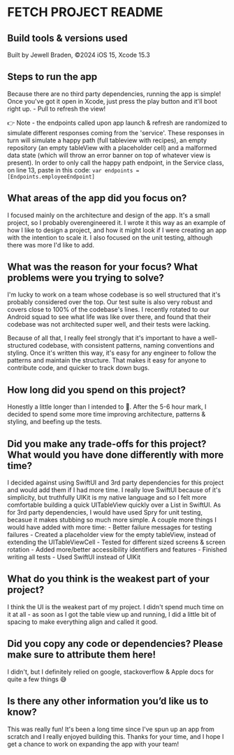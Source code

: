 # FETCH PROJECT README

## Build tools & versions used
Built by Jewell Braden, ©2024
iOS 15, Xcode 15.3

## Steps to run the app
Because there are no third party dependencies, running the app is simple! Once you've got it open in Xcode, just press the play button and it'll boot right up. 
    - Pull to refresh the view!

👉 Note - the endpoints called upon app launch & refresh are randomized to simulate different responses coming from the 'service'. These responses in turn will simulate a happy path (full tableview with recipes), an empty repository (an empty tableView with a placeholder cell) and a malformed data state (which will throw an error banner on top of whatever view is present). In order to only call the happy path endpoint, in the Service class, on line 13, paste in this code: `var endpoints = [Endpoints.employeeEndpoint]`

## What areas of the app did you focus on?
I focused mainly on the architecture and design of the app. It's a small project, so I probably overengineered it. I wrote it this way as an example of how I like to design a project, and how it might look if I were creating an app with the intention to scale it. I also focused on the unit testing, although there was more I'd like to add. 

## What was the reason for your focus? What problems were you trying to solve?
I'm lucky to work on a team whose codebase is so well structured that it's probably considered over the top. Our test suite is also very robust and covers close to 100% of the codebase's lines. I recently rotated to our Android squad to see what life was like over there, and found that their codebase was not architected super well, and their tests were lacking. 

Because of all that, I really feel strongly that it's important to have a well-structured codebase, with consistent patterns, naming conventions and styling. Once it's written this way, it's easy for any engineer to follow the patterns and maintain the structure. That makes it easy for anyone to contribute code, and quicker to track down bugs. 

## How long did you spend on this project?
Honestly a little longer than I intended to 😬. After the 5-6 hour mark, I decided to spend some more time improving architecture, patterns & styling, and beefing up the tests. 

## Did you make any trade-offs for this project? What would you have done differently with more time?
I decided against using SwiftUI and 3rd party dependencies for this project and would add them if I had more time. I really love SwiftUI because of it's simplicity, but truthfully UIKit is my native language and so I felt more comfortable building a quick UITableView quickly over a List in SwiftUI. As for 3rd party dependencies, I would have used Spry for unit testing, becasue it makes stubbing so much more simple. A couple more things I would have added with more time:
        - Better failure messages for testing failures
        - Created a placeholder view for the empty tableView, instead of extending the UITableViewCell
        - Tested for different sized screens & screen rotation
        - Added more/better accessibility identifiers and features
        - Finished writing all tests
        - Used SwiftUI instead of UIKit

## What do you think is the weakest part of your project?
I think the UI is the weakest part of my project. I didn't spend much time on it at all - as soon as I got the table view up and running, I did a little bit of spacing to make everything align and called it good. 

## Did you copy any code or dependencies? Please make sure to attribute them here!
I didn't, but I definitely relied on google, stackoverflow & Apple docs for quite a few things 😅

## Is there any other information you’d like us to know?
This was really fun! It's been a long time since I've spun up an app from scratch and I really enjoyed building this. Thanks for your time, and I hope I get a chance to work on expanding the app with your team!

